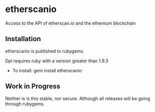 # etherscanio

Access to the API of etherscan.io and the ethereum blockchain

## Installation

etherscanio is published to rubygems.

Dpl requires ruby with a version greater than 1.9.3
  * To install: gem install etherscanio


## Work in Progress

Neither is is this stable, nor secure. Although all releases will be going through rubygems.
